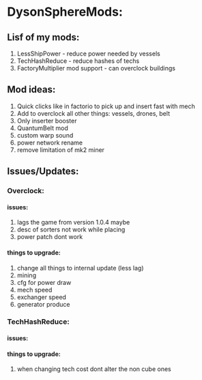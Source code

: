 # DysonSphereMods:
## Lisf of my mods:
1. LessShipPower - reduce power needed by vessels
2. TechHashReduce - reduce hashes of techs
3. FactoryMultiplier mod support - can overclock buildings 

## Mod ideas:
1. Quick clicks like in factorio to pick up and insert fast with mech
2. Add to overclock all other things: vessels, drones, belt
3. Only inserter booster
4. QuantumBelt mod
5. custom warp sound
6. power network rename
7. remove limitation of mk2 miner

## Issues/Updates:
### Overclock:
#### issues: 
1. lags the game from version 1.0.4 maybe
2. desc of sorters not work while placing
3. power patch dont work

#### things to upgrade:
1. change all things to internal update (less lag) 
2. mining
3. cfg for power draw
4. mech speed
5. exchanger speed
6. generator produce

### TechHashReduce:
#### issues:
#### things to upgrade:
1. when changing tech cost dont alter the non cube ones
